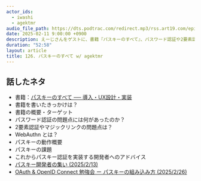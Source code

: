 ```yaml
---
actor_ids:
  - iwashi
  - agektmr
audio_file_path: https://dts.podtrac.com/redirect.mp3/rss.art19.com/episodes/cd589b3f-215a-4f6e-a070-f1bf925aa128.mp3
date: 2025-02-11 9:00:00 +0900
description: えーじさんをゲストに、書籍『パスキーのすべて』、パスワード認証や2要素認証の課題、WebAuthn、パスキーなどについて語っていただいたエピソードです。
duration: "52:58"
layout: article
title: 126. パスキーのすべて w/ agektmr
---
```


## 話したネタ

- 書籍：[パスキーのすべて ── 導入・UX設計・実装 ](https://amzn.to/4jPVLnQ)
- 書籍を書いたきっかけは？
- 書籍の概要・ターゲット
- パスワード認証の問題点には何があったのか？
- 2要素認証やマジックリンクの問題点は？
- WebAuthn とは？
- パスキーの動作概要
- パスキーの課題
- これからパスキー認証を実装する開発者へのアドバイス
- [パスキー開発者の集い (2025/2/13)](https://nulab.connpass.com/event/341051/)
- [OAuth & OpenID Connect 勉強会 ー パスキーの組み込み方 (2025/2/26)](https://authlete.connpass.com/event/343583/)